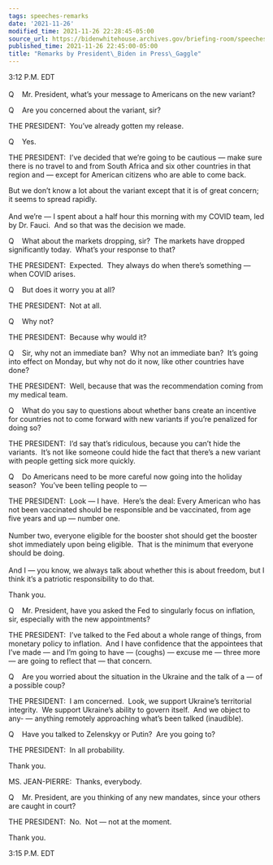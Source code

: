 ```yaml
---
tags: speeches-remarks
date: '2021-11-26'
modified_time: 2021-11-26 22:28:45-05:00
source_url: https://bidenwhitehouse.archives.gov/briefing-room/speeches-remarks/2021/11/26/remarks-by-president-biden-in-press-gaggle-2/
published_time: 2021-11-26 22:45:00-05:00
title: "Remarks by President\_Biden in Press\_Gaggle"
---
```

 
3:12 P.M. EDT  
   
Q    Mr. President, what’s your message to Americans on the new variant?

Q    Are you concerned about the variant, sir?

THE PRESIDENT:  You’ve already gotten my release.

Q    Yes.

THE PRESIDENT:  I’ve decided that we’re going to be cautious — make sure
there is no travel to and from South Africa and six other countries in
that region and — except for American citizens who are able to come
back.

But we don’t know a lot about the variant except that it is of great
concern; it seems to spread rapidly.   
   
And we’re — I spent about a half hour this morning with my COVID team,
led by Dr. Fauci.  And so that was the decision we made.

Q    What about the markets dropping, sir?  The markets have dropped
significantly today.  What’s your response to that?

THE PRESIDENT:  Expected.  They always do when there’s something — when
COVID arises. 

Q    But does it worry you at all?

THE PRESIDENT:  Not at all.

Q    Why not?

THE PRESIDENT:  Because why would it?

Q    Sir, why not an immediate ban?  Why not an immediate ban?  It’s
going into effect on Monday, but why not do it now, like other countries
have done?

THE PRESIDENT:  Well, because that was the recommendation coming from my
medical team.

Q    What do you say to questions about whether bans create an incentive
for countries not to come forward with new variants if you’re penalized
for doing so?

THE PRESIDENT:  I’d say that’s ridiculous, because you can’t hide the
variants.  It’s not like someone could hide the fact that there’s a new
variant with people getting sick more quickly.

Q    Do Americans need to be more careful now going into the holiday
season?  You’ve been telling people to —

THE PRESIDENT:  Look — I have.  Here’s the deal: Every American who has
not been vaccinated should be responsible and be vaccinated, from age
five years and up — number one.  
   
Number two, everyone eligible for the booster shot should get the
booster shot immediately upon being eligible.  That is the minimum that
everyone should be doing.   
   
And I — you know, we always talk about whether this is about freedom,
but I think it’s a patriotic responsibility to do that.

Thank you.

Q    Mr. President, have you asked the Fed to singularly focus on
inflation, sir, especially with the new appointments?

THE PRESIDENT:  I’ve talked to the Fed about a whole range of things,
from monetary policy to inflation.  And I have confidence that the
appointees that I’ve made — and I’m going to have — (coughs) — excuse me
— three more — are going to reflect that — that concern.

Q    Are you worried about the situation in the Ukraine and the talk of
a — of a possible coup?

THE PRESIDENT:  I am concerned.  Look, we support Ukraine’s territorial
integrity.  We support Ukraine’s ability to govern itself.  And we
object to any- — anything remotely approaching what’s been talked
(inaudible).

Q    Have you talked to Zelenskyy or Putin?  Are you going to?

THE PRESIDENT:  In all probability. 

Thank you.

MS. JEAN-PIERRE:  Thanks, everybody.

Q    Mr. President, are you thinking of any new mandates, since your
others are caught in court?

THE PRESIDENT:  No.  Not — not at the moment. 

Thank you.

3:15 P.M. EDT
